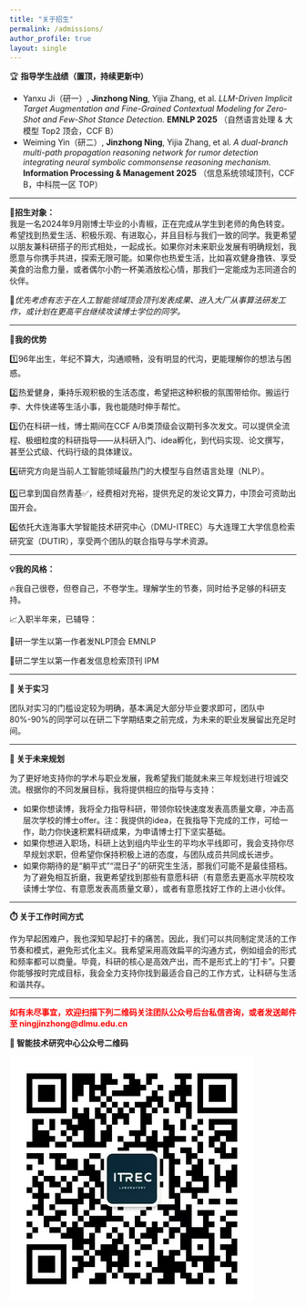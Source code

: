 ```yaml
---
title: "关于招生"
permalink: /admissions/
author_profile: true
layout: single
---
```


 🏆 **指导学生战绩（置顶，持续更新中）**
- Yanxu Ji（研一）, **Jinzhong Ning**, Yijia Zhang, et al. *LLM-Driven Implicit Target Augmentation and Fine-Grained Contextual Modeling for Zero-Shot and Few-Shot Stance Detection.* **EMNLP 2025** （自然语言处理 & 大模型 Top2 顶会，CCF B）
- Weiming Yin（研二）, **Jinzhong Ning**, Yijia Zhang, et al. *A dual-branch multi-path propagation reasoning network for rumor detection integrating neural symbolic commonsense reasoning mechanism.* **Information Processing & Management 2025** （信息系统领域顶刊，CCF B，中科院一区 TOP）

---

**🤝招生对象：**  
我是一名2024年9月刚博士毕业的小青椒，正在完成从学生到老师的角色转变。希望找到热爱生活、积极乐观、有进取心，并且目标与我们一致的同学。我更希望以朋友兼科研搭子的形式相处，一起成长。如果你对未来职业发展有明确规划，我愿意与你携手共进，探索无限可能。如果你也热爱生活，比如喜欢健身撸铁、享受美食的治愈力量，或者偶尔小酌一杯美酒放松心情，那我们一定能成为志同道合的伙伴。  

🎯*优先考虑有志于在人工智能领域顶会顶刊发表成果、进入大厂从事算法研发工作，或计划在更高平台继续攻读博士学位的同学。*

---

**🌟我的优势**

1️⃣96年出生，年纪不算大，沟通顺畅，没有明显的代沟，更能理解你的想法与困惑。

2️⃣热爱健身，秉持乐观积极的生活态度，希望把这种积极的氛围带给你。搬运行李、大件快递等生活小事，我也能随时伸手帮忙。

3️⃣仍在科研一线，博士期间在CCF A/B类顶级会议期刊多次发文。可以提供全流程、极细粒度的科研指导——从科研入门、idea孵化，到代码实现、论文撰写，甚至公式级、代码行级的具体建议。

4️⃣研究方向是当前人工智能领域最热门的大模型与自然语言处理（NLP）。

5️⃣已拿到国自然青基✅，经费相对充裕，提供充足的发论文算力，中顶会可资助出国开会。

6️⃣依托大连海事大学智能技术研究中心（DMU-ITREC）与大连理工大学信息检索研究室（DUTIR），享受两个团队的联合指导与学术资源。

---

**💡我的风格：**

🔥我自己很卷，但卷自己，不卷学生。理解学生的节奏，同时给予足够的科研支持。

📈入职半年来，已辅导：

🎤研一学生以第一作者发NLP顶会 EMNLP

📖研二学生以第一作者发信息检索顶刊 IPM

---

**💼 关于实习**   

团队对实习的门槛设定较为明确，基本满足大部分毕业要求即可，团队中80%-90%的同学可以在研二下学期结束之前完成，为未来的职业发展留出充足时间。  

---

**🧭 关于未来规划**   

为了更好地支持你的学术与职业发展，我希望我们能就未来三年规划进行坦诚交流。根据你的不同发展目标，我将提供相应的指导与支持：
- 如果你想读博，我将全力指导科研，带领你较快速度发表高质量文章，冲击高层次学校的博士offer。注：我提供的idea，在我指导下完成的工作，可给一作，助力你快速积累科研成果，为申请博士打下坚实基础。 
- 如果你想进入职场，科研上达到组内毕业生的平均水平线即可，我会支持你尽早规划求职，但希望你保持积极上进的态度，与团队成员共同成长进步。
- 如果你期待的是“躺平式”“混日子”的研究生生活，那我们可能不是最佳搭档。为了避免相互折磨，我更希望找到那些有意愿科研（有意愿去更高水平院校攻读博士学位、有意愿发表高质量文章），或者有意愿找好工作的上进小伙伴。

---

**⏱️ 关于工作时间方式** 

作为早起困难户，我也深知早起打卡的痛苦。因此，我们可以共同制定灵活的工作节奏和模式，避免形式化主义。我希望采用高效扁平的沟通方式，例如组会的形式和频率都可以商量。毕竟，科研的核心是高效产出，而不是形式上的“打卡”。只要你能够按时完成目标，我会全力支持你找到最适合自己的工作方式，让科研与生活和谐共存。

---

<p style="color:red; font-weight:700; margin-top:12px;">如有未尽事宜，欢迎扫描下列二维码关注团队公众号后台私信咨询，或者发送邮件至 ningjinzhong@dlmu.edu.cn</p>

**📣 智能技术研究中心公众号二维码** 

![智能技术研究中心公众号二维码](/ITREC微信公众号.jpg)  


